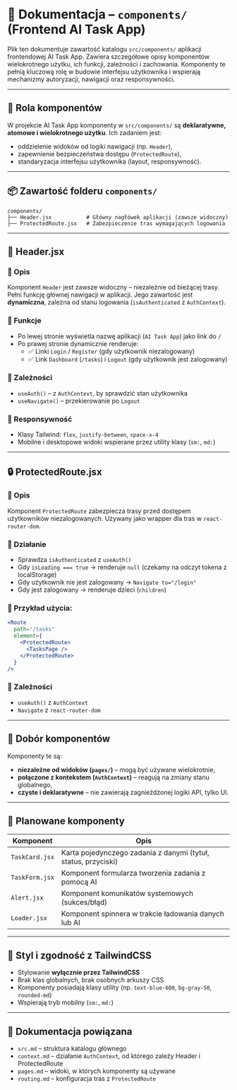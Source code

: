 # 🧩 Dokumentacja – `components/` (Frontend AI Task App)

Plik ten dokumentuje zawartość katalogu `src/components/` aplikacji frontendowej AI Task App. Zawiera szczegółowe opisy komponentów wielokrotnego użytku, ich funkcji, zależności i zachowania. Komponenty te pełnią kluczową rolę w budowie interfejsu użytkownika i wspierają mechanizmy autoryzacji, nawigacji oraz responsywności.

---

## 🧱 Rola komponentów

W projekcie AI Task App komponenty w `src/components/` są **deklaratywne, atomowe i wielokrotnego użytku**. Ich zadaniem jest:

- oddzielenie widoków od logiki nawigacji (np. `Header`),
- zapewnienie bezpieczeństwa dostępu (`ProtectedRoute`),
- standaryzacja interfejsu użytkownika (layout, responsywność).

---

## 📦 Zawartość folderu `components/`

```
components/
├── Header.jsx           # Główny nagłówek aplikacji (zawsze widoczny)
├── ProtectedRoute.jsx   # Zabezpieczenie tras wymagających logowania
```

---

## 📘 Header.jsx

### 🔹 Opis

Komponent `Header` jest zawsze widoczny – niezależnie od bieżącej trasy. Pełni funkcję głównej nawigacji w aplikacji. Jego zawartość jest **dynamiczna**, zależna od stanu logowania (`isAuthenticated` z `AuthContext`).

### 🔹 Funkcje

- Po lewej stronie wyświetla nazwę aplikacji (`AI Task App`) jako link do `/`
- Po prawej stronie dynamicznie renderuje:
  - ✅ Linki `Login` / `Register` (gdy użytkownik niezalogowany)
  - ✅ Link `Dashboard` (`/tasks`) i `Logout` (gdy użytkownik jest zalogowany)

### 🔹 Zależności

- `useAuth()` – z `AuthContext`, by sprawdzić stan użytkownika
- `useNavigate()` – przekierowanie po `Logout`

### 🔹 Responsywność

- Klasy Tailwind: `flex`, `justify-between`, `space-x-4`
- Mobilne i desktopowe widoki wspierane przez utility klasy (`sm:`, `md:`)

---

## 🔒 ProtectedRoute.jsx

### 🔹 Opis

Komponent `ProtectedRoute` zabezpiecza trasy przed dostępem użytkowników niezalogowanych. Używany jako wrapper dla tras w `react-router-dom`.

### 🔹 Działanie

- Sprawdza `isAuthenticated` z `useAuth()`
- Gdy `isLoading === true` → renderuje `null` (czekamy na odczyt tokena z localStorage)
- Gdy użytkownik nie jest zalogowany → `Navigate to="/login"`
- Gdy jest zalogowany → renderuje dzieci (`children`)

### 🔹 Przykład użycia:

```jsx
<Route
  path="/tasks"
  element={
    <ProtectedRoute>
      <TasksPage />
    </ProtectedRoute>
  }
/>
```

### 🔹 Zależności

- `useAuth()` z `AuthContext`
- `Navigate` z `react-router-dom`

---

## 🧠 Dobór komponentów

Komponenty te są:

- **niezależne od widoków (`pages/`)** – mogą być używane wielokrotnie,
- **połączone z kontekstem (`AuthContext`)** – reagują na zmiany stanu globalnego,
- **czyste i deklaratywne** – nie zawierają zagnieżdżonej logiki API, tylko UI.

---

## 🧩 Planowane komponenty

| Komponent      | Opis                                                           |
| -------------- | -------------------------------------------------------------- |
| `TaskCard.jsx` | Karta pojedynczego zadania z danymi (tytuł, status, przyciski) |
| `TaskForm.jsx` | Komponent formularza tworzenia zadania z pomocą AI             |
| `Alert.jsx`    | Komponent komunikatów systemowych (sukces/błąd)                |
| `Loader.jsx`   | Komponent spinnera w trakcie ładowania danych lub AI           |

---

## 🎨 Styl i zgodność z TailwindCSS

- Stylowanie **wyłącznie przez TailwindCSS**
- Brak klas globalnych, brak osobnych arkuszy CSS
- Komponenty posiadają klasy utility (np. `text-blue-600`, `bg-gray-50`, `rounded-md`)
- Wspierają tryb mobilny (`sm:`, `md:`)

---

## 📄 Dokumentacja powiązana

- `src.md` – struktura katalogu głównego
- `context.md` – działanie `AuthContext`, od którego zależy Header i ProtectedRoute
- `pages.md` – widoki, w których komponenty są używane
- `routing.md` – konfiguracja tras z `ProtectedRoute`
